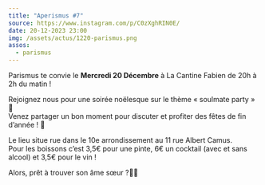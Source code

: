 ```yaml
---
title: "Aperismus #7"
source: https://www.instagram.com/p/C0zXghRIN0E/
date: 20-12-2023 23:00
img: /assets/actus/1220-parismus.png
assos:
  - parismus
---
```


Parismus te convie le __Mercredi 20 Décembre__ à La Cantine Fabien de 20h à 2h du matin !

Rejoignez nous pour une soirée noëlesque sur le thème « soulmate party » 💌  
Venez partager un bon moment pour discuter et profiter des fêtes de fin d’année ! 🎊

Le lieu situe rue dans le 10e arrondissement au 11 rue Albert Camus.  
Pour les boissons c’est 3,5€ pour une pinte, 6€ un cocktail (avec et sans alcool) et 3,5€ pour le vin !

Alors, prêt à trouver son âme sœur ?🥂💌